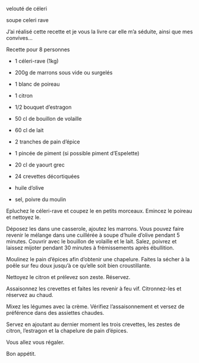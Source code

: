 velouté de céleri
 

soupe celeri rave

J’ai réalisé cette recette et je vous la livre car elle m’a séduite, ainsi que mes convives…

Recette pour 8 personnes

* 1 céleri-rave (1kg)

* 200g de marrons sous vide ou surgelés

* 1 blanc de poireau

* 1 citron

* 1/2 bouquet d’estragon

* 50 cl de bouillon de volaille

* 60 cl de lait

* 2 tranches de pain d’épice

* 1 pincée de piment (si possible piment d’Espelette)

* 20 cl de  yaourt grec

* 24 crevettes décortiquées

* huile d’olive

* sel, poivre du moulin

Epluchez le céleri-rave et coupez le en petits morceaux. Emincez le poireau et nettoyez le.

Déposez les dans une casserole, ajoutez les marrons. Vous pouvez faire revenir le mélange dans une cuillérée à soupe d’huile d’olive pendant 5 minutes.  Couvrir avec le bouillon de volaille et le lait. Salez, poivrez et laissez mijoter pendant 30 minutes à frémissements après ébullition.

Moulinez le pain d’épices afin d’obtenir une chapelure. Faites la sécher à la poêle sur feu doux jusqu’à ce qu’elle soit bien croustillante.

Nettoyez le citron et prélevez son zeste. Réservez.

Assaisonnez les crevettes et faites les revenir à feu vif. Citronnez-les et réservez au chaud.

Mixez les légumes avec la crème. Vérifiez l’assaisonnement et versez de préférence dans des assiettes chaudes.

Servez en ajoutant au dernier moment les trois crevettes, les zestes de citron, l’estragon et la chapelure de pain d’épices.

Vous allez vous régaler.

Bon appétit.